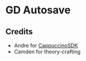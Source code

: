 # GD Autosave

## Credits

* Andre for [CappuccinoSDK](https://github.com/AndreNIH/CappuccinoSDK)
* Camden for theory-crafting
